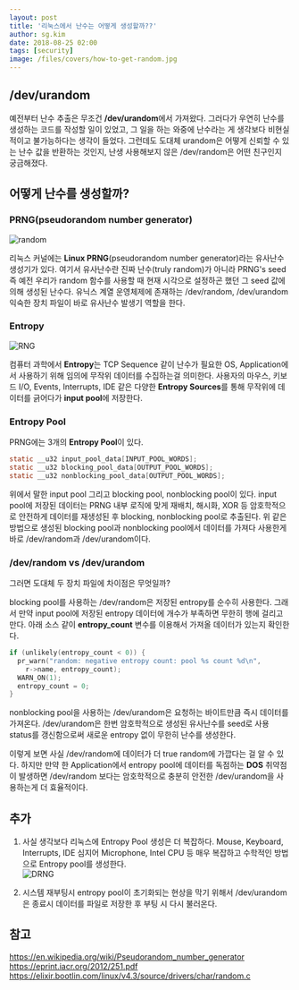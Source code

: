 ```yaml
---
layout: post
title: '리눅스에서 난수는 어떻게 생성할까??'
author: sg.kim
date: 2018-08-25 02:00
tags: [security]
image: /files/covers/how-to-get-random.jpg
---
```


## /dev/urandom

예전부터 난수 추출은 무조건 **/dev/urandom**에서 가져왔다.
그러다가 우연히 난수를 생성하는 코드를 작성할 일이 있었고, 그 일을 하는 와중에 난수라는 게 생각보다 비현실적이고 불가능하다는 생각이 들었다.
그런데도 도대체 urandom은 어떻게 신뢰할 수 있는 난수 값을 반환하는 것인지, 난생 사용해보지 않은 /dev/random은 어떤 친구인지 궁금해졌다.


## 어떻게 난수를 생성할까?

### PRNG(pseudorandom number generator)

![random](https://t1.daumcdn.net/cfile/tistory/99B3C34F5A435C1222)

리눅스 커널에는 **Linux PRNG**(pseudorandom number generator)라는 유사난수 생성기가 있다. 여기서 유사난수란 진짜 난수(truly random)가 아니라 
PRNG's seed 즉 예전 우리가 random 함수를 사용할 때 현재 시각으로 설정하곤 했던 그 seed 값에 의해 생성된 난수다. 유닉스 계열 운영체제에 존재하는 /dev/random, /dev/urandom 익숙한 장치 파일이 바로 유사난수 발생기 역할을 한다.    


### Entropy 

![RNG](https://image.slidesharecdn.com/slideshare-linuxrng-160328130230/95/slideshare-linux-random-number-generator-2-638.jpg?cb=1459170255)

컴퓨터 과학에서 **Entropy**는 TCP Sequence 같이 난수가 필요한 OS, Application에서 사용하기 위해 임의에 무작위 데이터를 수집하는걸 의미한다.
사용자의 마우스, 키보드 I/O, Events, Interrupts, IDE 같은 다양한 **Entropy Sources**를 통해 무작위에 데이터를 긁어다가 **input pool**에 저장한다.

### Entropy Pool

PRNG에는 3개의 **Entropy Pool**이 있다. 
```c
static __u32 input_pool_data[INPUT_POOL_WORDS];
static __u32 blocking_pool_data[OUTPUT_POOL_WORDS];
static __u32 nonblocking_pool_data[OUTPUT_POOL_WORDS];
```
위에서 말한 input pool 그리고 blocking pool, nonblocking pool이 있다.
input pool에 저장된 데이터는 PRNG 내부 로직에 맞게 재배치, 해시화, XOR 등 암호학적으로 안전하게 데이터를 재생성된 후 blocking, nonblocking pool로 추출된다.
위 같은 방법으로 생성된 blocking pool과 nonblocking pool에서 데이터를 가져다 사용한게 바로 /dev/random과 /dev/urandom이다.

### /dev/random vs /dev/urandom
그러면 도대체 두 장치 파일에 차이점은 무엇일까?  

blocking pool를 사용하는 /dev/random은 저장된 entropy를 순수히 사용한다. 그래서 만약 input pool에 저장된 entropy 데이터에 개수가 부족하면 무한히 행에 걸리고 만다. 아래 소스 같이 **entropy_count** 변수를 이용해서 가져올 데이터가 있는지 확인한다.
```c
if (unlikely(entropy_count < 0)) {
  pr_warn("random: negative entropy count: pool %s count %d\n",
    r->name, entropy_count);
  WARN_ON(1);
  entropy_count = 0;
}
```

nonblocking pool을 사용하는 /dev/urandom은 요청하는 바이트만큼 즉시 데이터를 가져온다. /dev/urandom은 한번 암호학적으로 생성된 유사난수를 seed로 사용 status를 갱신함으로써 새로운 entropy 없이 무한히 난수를 생성한다.

이렇게 보면 사실 /dev/random에 데이터가 더 true random에 가깝다는 걸 알 수 있다. 하지만 만약 한 Application에서 entropy pool에 데이터를 독점하는 **DOS** 취약점이 발생하면 /dev/random 보다는 암호학적으로 충분히 안전한 /dev/urandom을 사용하는게 더 효율적이다.

## 추가
1. 사실 생각보다 리눅스에 Entropy Pool 생성은 더 복잡하다. Mouse, Keyboard, Interrupts, IDE 심지어 Microphone, Intel CPU 등 매우 복잡하고 수학적인 방법으로 Entropy pool를 생성한다.  
![DRNG](http://images.bit-tech.net/content_images/2011/10/all-about-ivy-bridge/drng-w.jpg)
  
2. 시스템 재부팅시 entropy pool이 초기화되는 현상을 막기 위해서 /dev/urandom은 종료시 데이터를 파일로 저장한 후 부팅 시 다시 불러온다.  


## 참고

https://en.wikipedia.org/wiki/Pseudorandom_number_generator  
https://eprint.iacr.org/2012/251.pdf  
https://elixir.bootlin.com/linux/v4.3/source/drivers/char/random.c  
